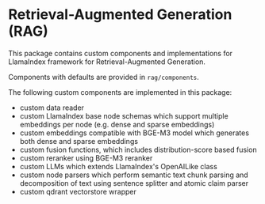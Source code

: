 # Retrieval-Augmented Generation (RAG)

This package contains custom components and implementations for LlamaIndex framework for Retrieval-Augmented Generation.

Components with defaults are provided in `rag/components`.

The following custom components are implemented in this package:

* custom data reader
* custom LlamaIndex base node schemas which support multiple embeddings per node (e.g. dense and sparse embeddings)
* custom embeddings compatible with BGE-M3 model which generates both dense and sparse embeddings
* custom fusion functions, which includes distribution-score based fusion
* custom reranker using BGE-M3 reranker
* custom LLMs which extends LlamaIndex's OpenAILike class
* custom node parsers which perform semantic text chunk parsing and decomposition of text using sentence splitter and atomic claim parser
* custom qdrant vectorstore wrapper
